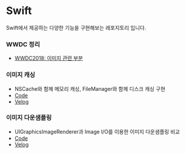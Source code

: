# Swift

Swift에서 제공하는 다양한 기능을 구현해보는 레포지토리 입니다.

### WWDC 정리
- [WWDC2018: 이미지 관련 부분](https://velog.io/@o_joon_/Swift-Image-and-Memory)

### 이미지 캐싱
- NSCache와 함께 메모리 캐싱, FileManager와 함께 디스크 캐싱 구현
- [Code](https://github.com/vhzkclq0705/Swift/tree/main/PracticeCaching)
- [Velog](https://velog.io/@o_joon_/Swift-Image-caching%EC%9D%B4%EB%AF%B8%EC%A7%80-%EC%BA%90%EC%8B%B1)

### 이미지 다운샘플링
- UIGraphicsImageRenderer과 Image I/O를 이용한 이미지 다운샘플링 비교
- [Code](https://github.com/vhzkclq0705/Swift/tree/main/DownSampling)
- [Velog](https://velog.io/@o_joon_/Swift-Image-DownSampling)
